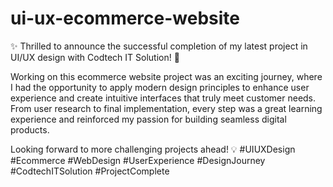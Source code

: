 # ui-ux-ecommerce-website
✨ Thrilled to announce the successful completion of my latest project in UI/UX design with Codtech IT Solution! 🚀

Working on this ecommerce website project was an exciting journey, where I had the opportunity to apply modern design principles to enhance user experience and create intuitive interfaces that truly meet customer needs. From user research to final implementation, every step was a great learning experience and reinforced my passion for building seamless digital products.

Looking forward to more challenging projects ahead! 💡 #UIUXDesign #Ecommerce #WebDesign #UserExperience #DesignJourney #CodtechITSolution #ProjectComplete

